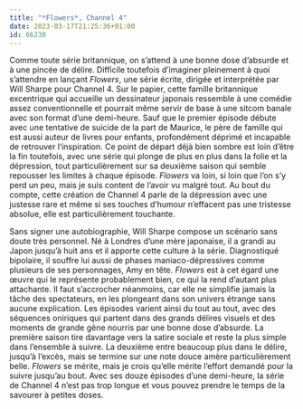 ```yaml
---
title: "*Flowers*, Channel 4"
date: 2023-03-17T21:25:36+01:00
id: 66230 
---
```


Comme toute série britannique, on s’attend à une bonne dose d’absurde et à une pincée de délire. Difficile toutefois d’imaginer pleinement à quoi s’attendre en lançant *Flowers*, une série écrite, dirigée et interprétée par Will Sharpe pour Channel 4. Sur le papier, cette famille britannique excentrique qui accueille un dessinateur japonais ressemble à une comédie assez conventionnelle et pourrait même servir de base à une sitcom banale avec son format d’une demi-heure. Sauf que le premier épisode débute avec une tentative de suicide de la part de Maurice, le père de famille qui est aussi auteur de livres pour enfants, profondément déprimé et incapable de retrouver l’inspiration. Ce point de départ déjà bien sombre est loin d’être la fin toutefois, avec une série qui plonge de plus en plus dans la folie et la dépression, tout particulièrement sur sa deuxième saison qui semble repousser les limites à chaque épisode. *Flowers* va loin, si loin que l’on s’y perd un peu, mais je suis content de l’avoir vu malgré tout. Au bout du compte, cette création de Channel 4 parle de la dépression avec une justesse rare et même si ses touches d’humour n’effacent pas une tristesse absolue, elle est particulièrement touchante. 

Sans signer une autobiographie, Will Sharpe compose un scénario sans doute très personnel. Né à Londres d’une mère japonaise, il a grandi au Japon jusqu’à huit ans et il apporte cette culture à la série. Diagnostiqué bipolaire, il souffre lui aussi de phases maniaco-dépressives comme plusieurs de ses personnages, Amy en tête. *Flowers* est à cet égard une œuvre qui le représente probablement bien, ce qui la rend d’autant plus attachante. Il faut s’accrocher néanmoins, car elle ne simplifie jamais la tâche des spectateurs, en les plongeant dans son univers étrange sans aucune explication. Les épisodes varient ainsi du tout au tout, avec des séquences oniriques qui partent dans des grands délires visuels et des moments de grande gêne nourris par une bonne dose d’absurde. La première saison tire davantage vers la satire sociale et reste la plus simple dans l’ensemble à suivre. La deuxième entre beaucoup plus dans le délire, jusqu’à l’excès, mais se termine sur une note douce amère particulièrement belle. *Flowers* se mérite, mais je crois qu’elle mérite l’effort demandé pour la suivre jusqu’au bout. Avec ses douze épisodes d’une demi-heure, la série de Channel 4 n’est pas trop longue et vous pouvez prendre le temps de la savourer à petites doses. 

